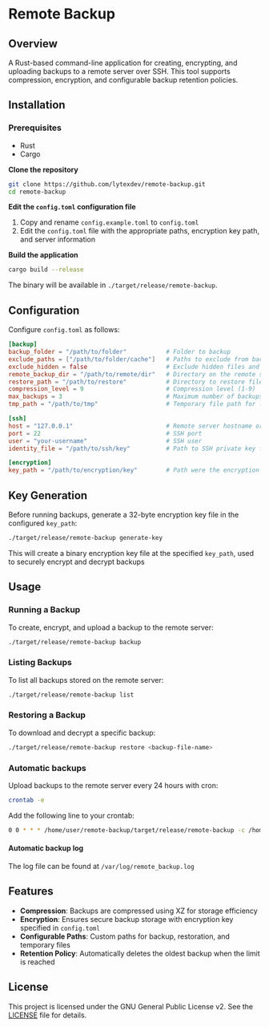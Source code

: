 # Remote Backup

## Overview
A Rust-based command-line application for creating, encrypting, and uploading backups to a remote server over SSH. This tool supports compression, encryption, and configurable backup retention policies.

## Installation

### Prerequisites
- Rust
- Cargo

**Clone the repository**
```bash
git clone https://github.com/lytexdev/remote-backup.git
cd remote-backup
```

**Edit the `config.toml` configuration file**
1. Copy and rename `config.example.toml` to `config.toml`
2. Edit the `config.toml` file with the appropriate paths, encryption key path, and server information

**Build the application**
```bash
cargo build --release
```
The binary will be available in `./target/release/remote-backup`.

## Configuration
Configure `config.toml` as follows:

```toml
[backup]
backup_folder = "/path/to/folder"           # Folder to backup
exclude_paths = ["/path/to/folder/cache"]   # Paths to exclude from backup
exclude_hidden = false                      # Exclude hidden files and directories (files/directories starting with .)
remote_backup_dir = "/path/to/remote/dir"   # Directory on the remote server
restore_path = "/path/to/restore"           # Directory to restore files locally
compression_level = 9                       # Compression level (1-9)
max_backups = 3                             # Maximum number of backups to retain
tmp_path = "/path/to/tmp"                   # Temporary file path for local backup

[ssh]
host = "127.0.0.1"                          # Remote server hostname or IP
port = 22                                   # SSH port
user = "your-username"                      # SSH user
identity_file = "/path/to/ssh/key"          # Path to SSH private key file

[encryption]
key_path = "/path/to/encryption/key"        # Path were the encryption key will be generated and stored
```

## Key Generation
Before running backups, generate a 32-byte encryption key file in the configured `key_path`:
```bash
./target/release/remote-backup generate-key
```
This will create a binary encryption key file at the specified `key_path`, used to securely encrypt and decrypt backups

## Usage

### Running a Backup
To create, encrypt, and upload a backup to the remote server:
```bash
./target/release/remote-backup backup
```

### Listing Backups
To list all backups stored on the remote server:
```bash
./target/release/remote-backup list
```

### Restoring a Backup
To download and decrypt a specific backup:
```bash
./target/release/remote-backup restore <backup-file-name>
```

### Automatic backups
Upload backups to the remote server every 24 hours with cron:
```bash
crontab -e
```
Add the following line to your crontab:
```bash
0 0 * * * /home/user/remote-backup/target/release/remote-backup -c /home/user/remote-backup/config.toml backup >> /var/log/remote_backup.log 2>&1
```

#### Automatic backup log
The log file can be found at `/var/log/remote_backup.log`

## Features
- **Compression**: Backups are compressed using XZ for storage efficiency
- **Encryption**: Ensures secure backup storage with encryption key specified in `config.toml`
- **Configurable Paths**: Custom paths for backup, restoration, and temporary files
- **Retention Policy**: Automatically deletes the oldest backup when the limit is reached

## License
This project is licensed under the GNU General Public License v2. See the [LICENSE](LICENSE) file for details.
